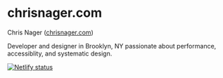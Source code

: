 # chrisnager.com

Chris Nager ([chrisnager.com](http://chrisnager.com))

Developer and designer in Brooklyn, NY passionate about performance, accessiblity, and systematic design.

[![Netlify status](https://api.netlify.com/api/v1/badges/f3ab0f42-dd0d-408f-9dd4-edd645a047da/deploy-status)](https://app.netlify.com/sites/chrisnager/deploys)
